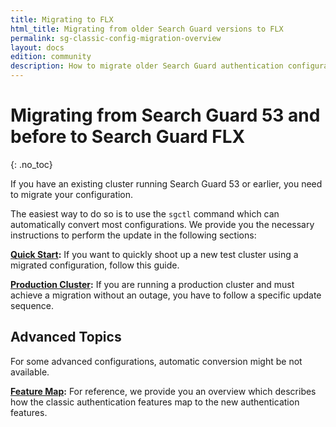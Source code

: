 ```yaml
---
title: Migrating to FLX
html_title: Migrating from older Search Guard versions to FLX
permalink: sg-classic-config-migration-overview
layout: docs
edition: community
description: How to migrate older Search Guard authentication configurations
---
```

<!---
Copyright 2022 floragunn GmbH
-->

# Migrating from Search Guard 53 and before to Search Guard FLX
{: .no_toc}

If you have an existing cluster running Search Guard 53 or earlier, you need to migrate your configuration. 

The easiest way to do so is to use the `sgctl` command which can automatically convert most configurations. We provide you the necessary instructions to perform the update in the following sections:

**[Quick Start](sg-classic-config-migration-quick):** If you want to quickly shoot up a new test cluster using a migrated configuration, follow this guide.

**[Production Cluster](sg-classic-config-migration-prod):** If you are running a production cluster and must achieve a migration without an outage, you have to follow a specific update sequence. 


## Advanced Topics

For some advanced configurations, automatic conversion might be not available. 

**[Feature Map](config-migration-feature-map):** For reference, we provide you an overview which describes how the classic authentication features map to the new authentication features.

